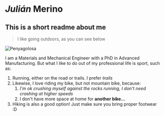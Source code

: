 # *Julián* **Merino**
## This is a short readme about me
>I like going outdoors, as you can see below

![Penyagolosa](https://multimedia.comunitatvalenciana.com/95486075ABB4463EA0AC0155AC2162C0/img/3C136FD2BB1D4BE68991135B44B4640C/penagolosa_IMG_0254.jpg?responsive)

I am a Materials and Mechanical Engineer with a PhD in Advanced Manufacturing. But what I like to do out of my professional life is sport, such as:
1.  Running, either on the road or trails. I prefer *trails*
2.  Likewise, I love riding my bike, but not mountain bike, because:
    1.  *I'm ok crushing myself against the rocks running, I don't need crashing at higher speeds*
    2.  I don't have more space at home for **another bike...**
3. Hiking is also a good option! Just make sure you bring proper footwear :D